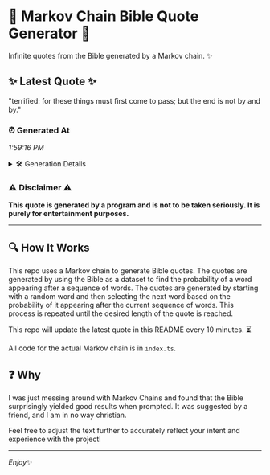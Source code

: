 # 📖 Markov Chain Bible Quote Generator 📖

Infinite quotes from the Bible generated by a Markov chain. ✨

## ✨ Latest Quote ✨
"terrified: for these things must first come to pass; but the end is not by and by."

### ⏰ Generated At
*1:59:16 PM*

<details>
    <summary>🛠️ Generation Details</summary>
    <p>
        <strong>🌱 Seed:</strong> terrified:<br>
        <strong>🔄 Iterations:</strong> 16<br>
        <strong>📜 Context History:</strong><br>[ terrified: ]: for<br>[ terrified:, for ]: these<br>[ terrified:, for, these ]: things<br>[ terrified:, for, these, things ]: must<br>[ terrified:, for, these, things, must ]: first<br>[ terrified:, for, these, things, must, first ]: come<br>[ for, these, things, must, first, come ]: to<br>[ these, things, must, first, come, to ]: pass;<br>[ things, must, first, come, to, pass; ]: but<br>[ must, first, come, to, pass;, but ]: the<br>[ first, come, to, pass;, but, the ]: end<br>[ come, to, pass;, but, the, end ]: is<br>[ to, pass;, but, the, end, is ]: not<br>[ pass;, but, the, end, is, not ]: by<br>[ but, the, end, is, not, by ]: and<br>[ the, end, is, not, by, and ]: by.<br>
    </p>
</details>

### ⚠️ Disclaimer ⚠️
**This quote is generated by a program and is not to be taken seriously. It is purely for entertainment purposes.**

---

## 🔍 How It Works

This repo uses a Markov chain to generate Bible quotes. The quotes are generated by using the Bible as a dataset to find the probability of a word appearing after a sequence of words. The quotes are generated by starting with a random word and then selecting the next word based on the probability of it appearing after the current sequence of words. This process is repeated until the desired length of the quote is reached.

This repo will update the latest quote in this README every 10 minutes. ⏳

All code for the actual Markov chain is in `index.ts`.

## ❓ Why

I was just messing around with Markov Chains and found that the Bible surprisingly yielded good results when prompted. 
It was suggested by a friend, and I am in no way christian.

Feel free to adjust the text further to accurately reflect your intent and experience with the project!

---

*Enjoy*✨
